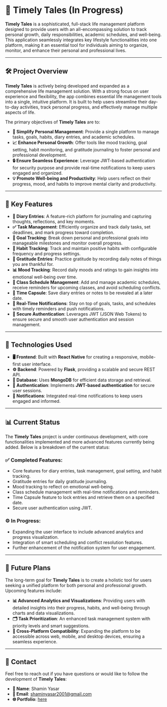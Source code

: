 # 📖 Timely Tales (In Progress)

**Timely Tales** is a sophisticated, full-stack life management platform designed to provide users with an all-encompassing solution to track personal growth, daily responsibilities, academic schedules, and well-being. This application seamlessly integrates key lifestyle functionalities into one platform, making it an essential tool for individuals aiming to organize, monitor, and enhance their personal and professional lives.

---

## 🛠️ Project Overview

**Timely Tales** is actively being developed and expanded as a comprehensive life management solution. With a strong focus on user experience and flexibility, the app combines essential life management tools into a single, intuitive platform. It is built to help users streamline their day-to-day activities, track personal progress, and effectively manage multiple aspects of life.

The primary objectives of **Timely Tales** are to:

- **📝 Simplify Personal Management**: Provide a single platform to manage tasks, goals, habits, diary entries, and academic schedules.
- **📈 Enhance Personal Growth**: Offer tools like mood tracking, goal setting, habit monitoring, and gratitude journaling to foster personal and professional development.
- **🔒 Ensure Seamless Experience**: Leverage JWT-based authentication for security purpose and provide real-time notifications to keep users engaged and organized.
- **💡 Promote Well-being and Productivity**: Help users reflect on their progress, mood, and habits to improve mental clarity and productivity.

---

## 🚀 Key Features

- **📔 Diary Entries**: A feature-rich platform for journaling and capturing thoughts, reflections, and key moments.
- **✅ Task Management**: Efficiently organize and track daily tasks, set deadlines, and mark progress toward completion.
- **🎯 Goal Tracking**: Break down personal and professional goals into manageable milestones and monitor overall progress.
- **🔄 Habit Tracking**: Track and maintain positive habits with configurable frequency and progress settings.
- **🙏 Gratitude Entries**: Practice gratitude by recording daily notes of things you are thankful for.
- **📊 Mood Tracking**: Record daily moods and ratings to gain insights into emotional well-being over time.
- **📅 Class Schedule Management**: Add and manage academic schedules, receive reminders for upcoming classes, and avoid scheduling conflicts.
- **🔐 Time Capsule**: Save diary entries or notes to be revealed at a later date.
- **🔔 Real-Time Notifications**: Stay on top of goals, tasks, and schedules with timely reminders and push notifications.
- **🔐 Secure Authentication**: Leverages JWT (JSON Web Tokens) to ensure secure and smooth user authentication and session management.

---

## 🧰 Technologies Used

- **🖥️ Frontend**: Built with **React Native** for creating a responsive, mobile-first user interface.
- **⚙️ Backend**: Powered by **Flask**, providing a scalable and secure REST API.
- **📂 Database**: Uses **MongoDB** for efficient data storage and retrieval.
- **🔑 Authentication**: Implements **JWT-based authentication** for secure user sessions.
- **🔔 Notifications**: Integrated real-time notifications to keep users engaged and informed.

---

## 📊 Current Status

The **Timely Tales** project is under continuous development, with core functionalities implemented and more advanced features currently being added. Below is a breakdown of the current status:

### ✅ Completed Features:
- Core features for diary entries, task management, goal setting, and habit tracking.
- Gratitude entries for daily gratitude journaling.
- Mood tracking to reflect on emotional well-being.
- Class schedule management with real-time notifications and reminders.
- Time Capsule feature to lock entries and retrieve them on a specified date.
- Secure user authentication using JWT.

### ⚙️ In Progress:
- Expanding the user interface to include advanced analytics and progress visualization.
- Integration of smart scheduling and conflict resolution features.
- Further enhancement of the notification system for user engagement.

---

## 🌱 Future Plans

The long-term goal for **Timely Tales** is to create a holistic tool for users seeking a unified platform for both personal and professional growth. Upcoming features include:

- **📊 Advanced Analytics and Visualizations**: Providing users with detailed insights into their progress, habits, and well-being through charts and data visualizations.
- **🗂️ Task Prioritization**: An enhanced task management system with priority levels and smart suggestions.
- **📱 Cross-Platform Compatibility**: Expanding the platform to be accessible across web, mobile, and desktop devices, ensuring a seamless experience.

---

## 📧 Contact

Feel free to reach out if you have questions or would like to follow the development of **Timely Tales**:

- **👤 Name**: Shamin Yasar
- **📧 Email**: shaminyasar2001@gmail.com
- **🌐 Portfolio**: [here](https://shamin-portfolio.netlify.app/)
